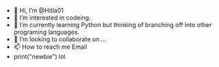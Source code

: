 - 👋 Hi, I’m @Hitla01
- 👀 I’m interested in codeing.
- 🌱 I’m currently learning Python but thinking of branching off into other programing languages.
- 💞️ I’m looking to collaborate on ...
- 📫 How to reach me Email
- print("newbie") lol

<!---
Hitla01/Hitla01 is a ✨ special ✨ repository because its `README.md` (this file) appears on your GitHub profile.
You can click the Preview link to take a look at your changes.
--->
